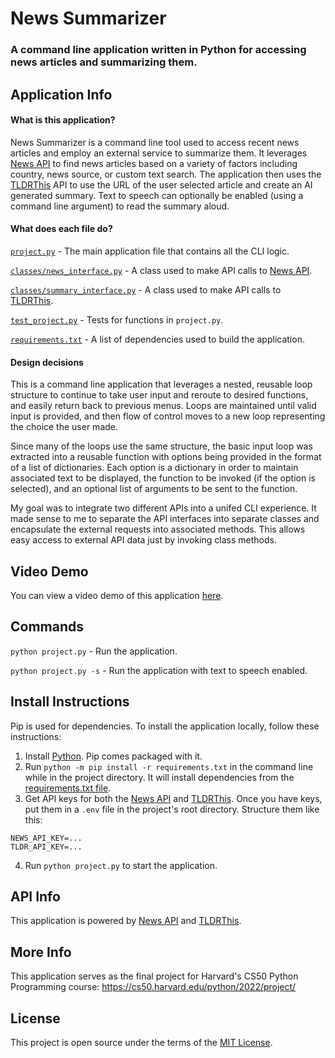 # News Summarizer

### A command line application written in Python for accessing news articles and summarizing them.

## Application Info

#### What is this application?
News Summarizer is a command line tool used to access recent news articles and employ an external service to summarize them. It leverages [News API][news-api] to find news articles based on a variety of factors including country, news source, or custom text search. The application then uses the [TLDRThis][tldr-this] API to use the URL of the user selected article and create an AI generated summary. Text to speech can optionally be enabled (using a command line argument) to read the summary aloud.

#### What does each file do?
[`project.py`](/project.py) - The main application file that contains all the CLI logic.

[`classes/news_interface.py`](/classes/news_interface.py) - A class used to make API calls to [News API][news-api].

[`classes/summary_interface.py`](/classes/summary_interface.py) - A class used to make API calls to [TLDRThis][tldr-this].

[`test_project.py`](/project.py) - Tests for functions in `project.py`.

[`requirements.txt`](/requirements.txt) - A list of dependencies used to build the application.

#### Design decisions
This is a command line application that leverages a nested, reusable loop structure to continue to take user input and reroute to desired functions, and easily return back to previous menus. Loops are maintained until valid input is provided, and then flow of control moves to a new loop representing the choice the user made.

Since many of the loops use the same structure, the basic input loop was extracted into a reusable function with options being provided in the format of a list of dictionaries. Each option is a dictionary in order to maintain associated text to be displayed, the function to be invoked (if the option is selected), and an optional list of arguments to be sent to the function.

My goal was to integrate two different APIs into a unifed CLI experience. It made sense to me to separate the API interfaces into separate classes and encapsulate the external requests into associated methods. This allows easy access to external API data just by invoking class methods.

## Video Demo
You can view a video demo of this application [here]().

## Commands
`python project.py` - Run the application.

`python project.py -s` - Run the application with text to speech enabled.

## Install Instructions
Pip is used for dependencies. To install the application locally, follow these instructions:

1. Install [Python](https://www.python.org/). Pip comes packaged with it.
2. Run `python -m pip install -r requirements.txt` in the command line while in the project directory. It will install dependencies from the [requirements.txt file](../main/requirements.txt).
3. Get API keys for both the [News API](https://newsapi.org/register) and [TLDRThis](https://rapidapi.com/tldrthishq-tldrthishq-default/api/tldrthis/). Once you have keys, put them in a `.env` file in the project's root directory. Structure them like this:
```
NEWS_API_KEY=...
TLDR_API_KEY=...
```
4. Run `python project.py` to start the application.

## API Info
This application is powered by [News API][news-api] and [TLDRThis][tldr-this].

## More Info
This application serves as the final project for Harvard's CS50 Python Programming course:
https://cs50.harvard.edu/python/2022/project/

## License
This project is open source under the terms of the [MIT License](http://opensource.org/licenses/MIT).

[news-api]: https://newsapi.org/
[tldr-this]: https://tldrthis.com/